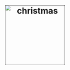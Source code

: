 
<h1 align="center">
  <a target="_blank" href="">
    <img src="http://openclassroom.stanford.edu/MainFolder/courses/PracticalUnix/Tux.png" alt="christmas" height="200px" width="200px">
  </a>
</h1>
